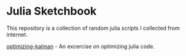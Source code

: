 # Julia Sketchbook

This repository is a collection of random julia scripts I collected from internet.

[optimizing-kalman](./optimizing-kalman) - An excercise on optimizing julia code.